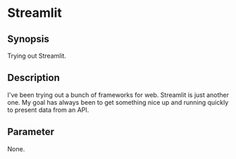 # Streamlit

## Synopsis
Trying out Streamlit.

## Description
I've been trying out a bunch of frameworks for web. Streamlit is just another one.
My goal has always been to get something nice up and running quickly to present data from an API.

## Parameter
None.
